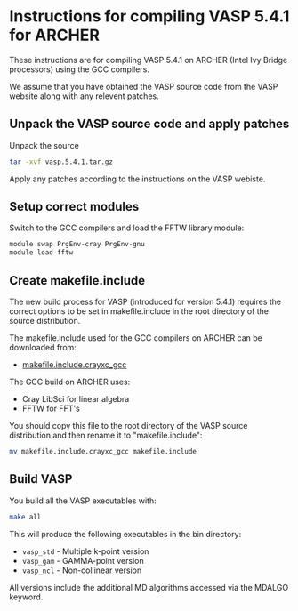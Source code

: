 Instructions for compiling VASP 5.4.1 for ARCHER
================================================

These instructions are for compiling VASP 5.4.1 on ARCHER (Intel Ivy Bridge processors) using the GCC compilers.

We assume that you have obtained the VASP source code from the VASP website along
with any relevent patches.

Unpack the VASP source code and apply patches
---------------------------------------------

Unpack the source

```bash
tar -xvf vasp.5.4.1.tar.gz
```

Apply any patches according to the instructions on the VASP webiste.

Setup correct modules
---------------------

Switch to the GCC compilers and load the FFTW library module:

```bash
module swap PrgEnv-cray PrgEnv-gnu
module load fftw
```

Create makefile.include
-----------------------

The new build process for VASP (introduced for version 5.4.1) requires the
correct options to be set in makefile.include in the root directory of the
source distribution.

The makefile.include used for the GCC compilers on ARCHER can be downloaded from:

* [makefile.include.crayxc_gcc](makefile.include.crayxc_gcc)

The GCC build on ARCHER uses:

* Cray LibSci for linear algebra
* FFTW for FFT's

You should copy this file to the root directory of the VASP source distribution
and then rename it to "makefile.include":

```bash
mv makefile.include.crayxc_gcc makefile.include
```

Build VASP
----------

You build all the VASP executables with:

```bash
make all
```

This will produce the following executables in the bin directory:

* `vasp_std` - Multiple k-point version
* `vasp_gam` - GAMMA-point version
* `vasp_ncl` - Non-collinear version

All versions include the additional MD algorithms accessed via the MDALGO keyword.

